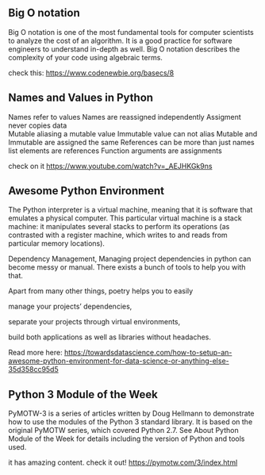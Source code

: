 ## Big O notation 
Big O notation is one of the most fundamental tools for computer scientists to analyze the cost of an algorithm. It is a good practice for software engineers to understand in-depth as well. Big O notation describes the complexity of your code using algebraic terms.

check this:
https://www.codenewbie.org/basecs/8

 
## Names and Values in Python

Names refer to values
Names are reassigned independently 
Assigment never copies data			
Mutable aliasing a mutable value
Immutable value can not alias
Mutable and Immutable are assigned the same
References can be more than just names list elements are references
Function arguments are assignments 

check on it https://www.youtube.com/watch?v=_AEJHKGk9ns

## Awesome Python Environment
The Python interpreter is a virtual machine, meaning that it is software that emulates a physical computer. This particular virtual machine is a stack machine: it manipulates several stacks to perform its operations (as contrasted with a register machine, which writes to and reads from particular memory locations).

Dependency Management,
Managing project dependencies in python can become messy or manual. There exists a bunch of tools to help you with that.

Apart from many other things, poetry helps you to easily

manage your projects’ dependencies,

separate your projects through virtual environments,

build both applications as well as libraries without headaches.

Read more here: https://towardsdatascience.com/how-to-setup-an-awesome-python-environment-for-data-science-or-anything-else-35d358cc95d5

## Python 3 Module of the Week
PyMOTW-3 is a series of articles written by Doug Hellmann to demonstrate how to use the modules of the Python 3 standard library. It is based on the original PyMOTW series, which covered Python 2.7. See About Python Module of the Week for details including the version of Python and tools used.

it has amazing content. check it out!
https://pymotw.com/3/index.html
